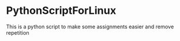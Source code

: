 # PythonScriptForLinux
This is a python script to make some assignments easier and remove repetition
